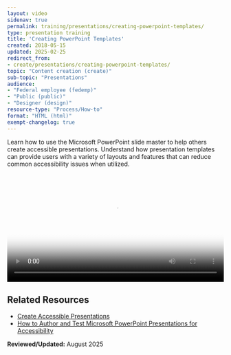 ```yaml
---
layout: video
sidenav: true
permalink: training/presentations/creating-powerpoint-templates/
type: presentation training
title: 'Creating PowerPoint Templates'
created: 2018-05-15
updated: 2025-02-25
redirect_from:
- create/presentations/creating-powerpoint-templates/
topic: "Content creation (create)"
sub-topic: "Presentations"
audience:
- "Federal employee (fedemp)"
- "Public (public)"
- "Designer (design)"
resource-type: "Process/How-to"
format: "HTML (html)"
exempt-changelog: true
---
```


Learn how to use the Microsoft PowerPoint slide master to help others create accessible presentations. Understand how presentation templates can provide users with a variety of layouts and features that can reduce common accessibility issues when utilized.

<p><video controls="controls" poster="{{site.baseurl}}/assets/images/thumbnails/training-video-create-ppt-templates-poster.jpg" data-vscid="3qesx4ovd" style="width:100%"><source src="https://assets.section508.gov/assets/videos/create-video-pptx-template-oc.mp4" type="video/mp4"></video></p>

## Related Resources
<ul>
  <li><a href="{{site.baseurl}}/create/presentations">Create Accessible Presentations </a></li>
  <li><a href="{{site.baseurl}}/create/presentations/training-videos">How to Author and Test Microsoft PowerPoint Presentations for Accessibility</a></li>
</ul>

**Reviewed/Updated:** August 2025